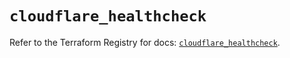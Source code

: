 # `cloudflare_healthcheck`

Refer to the Terraform Registry for docs: [`cloudflare_healthcheck`](https://registry.terraform.io/providers/cloudflare/cloudflare/4.49.0/docs/resources/healthcheck).

